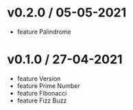 # v0.2.0 / 05-05-2021
- feature Palindrome 

# v0.1.0 / 27-04-2021
- feature Version 
- feature Prime Number
- feature Fibonacci
- feature Fizz Buzz